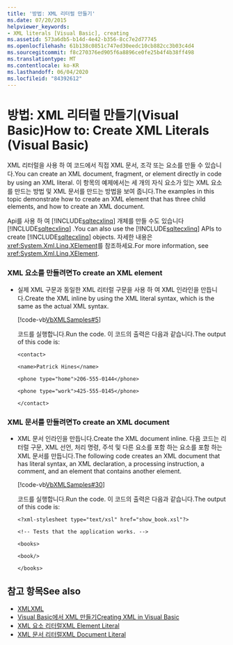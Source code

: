 ```yaml
---
title: '방법: XML 리터럴 만들기'
ms.date: 07/20/2015
helpviewer_keywords:
- XML literals [Visual Basic], creating
ms.assetid: 573a6db5-b14d-4e42-b356-8cc7e2d77745
ms.openlocfilehash: 61b138c0851c747ed30eedc10cb882cc3b03c4d4
ms.sourcegitcommit: f8c270376ed905f6a8896ce0fe25b4f4b38ff498
ms.translationtype: MT
ms.contentlocale: ko-KR
ms.lasthandoff: 06/04/2020
ms.locfileid: "84392612"
---
```

# <a name="how-to-create-xml-literals-visual-basic"></a><span data-ttu-id="963ea-102">방법: XML 리터럴 만들기(Visual Basic)</span><span class="sxs-lookup"><span data-stu-id="963ea-102">How to: Create XML Literals (Visual Basic)</span></span>
<span data-ttu-id="963ea-103">XML 리터럴을 사용 하 여 코드에서 직접 XML 문서, 조각 또는 요소를 만들 수 있습니다.</span><span class="sxs-lookup"><span data-stu-id="963ea-103">You can create an XML document, fragment, or element directly in code by using an XML literal.</span></span> <span data-ttu-id="963ea-104">이 항목의 예제에서는 세 개의 자식 요소가 있는 XML 요소를 만드는 방법 및 XML 문서를 만드는 방법을 보여 줍니다.</span><span class="sxs-lookup"><span data-stu-id="963ea-104">The examples in this topic demonstrate how to create an XML element that has three child elements, and how to create an XML document.</span></span>  
  
 <span data-ttu-id="963ea-105">Api를 사용 하 여 [!INCLUDE[sqltecxlinq](~/includes/sqltecxlinq-md.md)] 개체를 만들 수도 있습니다 [!INCLUDE[sqltecxlinq](~/includes/sqltecxlinq-md.md)] .</span><span class="sxs-lookup"><span data-stu-id="963ea-105">You can also use the [!INCLUDE[sqltecxlinq](~/includes/sqltecxlinq-md.md)] APIs to create [!INCLUDE[sqltecxlinq](~/includes/sqltecxlinq-md.md)] objects.</span></span> <span data-ttu-id="963ea-106">자세한 내용은 <xref:System.Xml.Linq.XElement>를 참조하세요.</span><span class="sxs-lookup"><span data-stu-id="963ea-106">For more information, see <xref:System.Xml.Linq.XElement>.</span></span>  
  
### <a name="to-create-an-xml-element"></a><span data-ttu-id="963ea-107">XML 요소를 만들려면</span><span class="sxs-lookup"><span data-stu-id="963ea-107">To create an XML element</span></span>  
  
- <span data-ttu-id="963ea-108">실제 XML 구문과 동일한 XML 리터럴 구문을 사용 하 여 XML 인라인을 만듭니다.</span><span class="sxs-lookup"><span data-stu-id="963ea-108">Create the XML inline by using the XML literal syntax, which is the same as the actual XML syntax.</span></span>  
  
     [!code-vb[VbXMLSamples#5](~/samples/snippets/visualbasic/VS_Snippets_VBCSharp/VbXMLSamples/VB/XMLSamples2.vb#5)]  
  
     <span data-ttu-id="963ea-109">코드를 실행합니다.</span><span class="sxs-lookup"><span data-stu-id="963ea-109">Run the code.</span></span> <span data-ttu-id="963ea-110">이 코드의 출력은 다음과 같습니다.</span><span class="sxs-lookup"><span data-stu-id="963ea-110">The output of this code is:</span></span>  
  
     `<contact>`  
  
     `<name>Patrick Hines</name>`  
  
     `<phone type="home">206-555-0144</phone>`  
  
     `<phone type="work">425-555-0145</phone>`  
  
     `</contact>`  
  
### <a name="to-create-an-xml-document"></a><span data-ttu-id="963ea-111">XML 문서를 만들려면</span><span class="sxs-lookup"><span data-stu-id="963ea-111">To create an XML document</span></span>  
  
- <span data-ttu-id="963ea-112">XML 문서 인라인을 만듭니다.</span><span class="sxs-lookup"><span data-stu-id="963ea-112">Create the XML document inline.</span></span> <span data-ttu-id="963ea-113">다음 코드는 리터럴 구문, XML 선언, 처리 명령, 주석 및 다른 요소를 포함 하는 요소를 포함 하는 XML 문서를 만듭니다.</span><span class="sxs-lookup"><span data-stu-id="963ea-113">The following code creates an XML document that has literal syntax, an XML declaration, a processing instruction, a comment, and an element that contains another element.</span></span>  
  
     [!code-vb[VbXMLSamples#30](~/samples/snippets/visualbasic/VS_Snippets_VBCSharp/VbXMLSamples/VB/XMLSamples13.vb#30)]  
  
     <span data-ttu-id="963ea-114">코드를 실행합니다.</span><span class="sxs-lookup"><span data-stu-id="963ea-114">Run the code.</span></span> <span data-ttu-id="963ea-115">이 코드의 출력은 다음과 같습니다.</span><span class="sxs-lookup"><span data-stu-id="963ea-115">The output of this code is:</span></span>  
  
     `<?xml-stylesheet type="text/xsl" href="show_book.xsl"?>`  
  
     `<!-- Tests that the application works. -->`  
  
     `<books>`  
  
     `<book/>`  
  
     `</books>`  
  
## <a name="see-also"></a><span data-ttu-id="963ea-116">참고 항목</span><span class="sxs-lookup"><span data-stu-id="963ea-116">See also</span></span>

- [<span data-ttu-id="963ea-117">XML</span><span class="sxs-lookup"><span data-stu-id="963ea-117">XML</span></span>](index.md)
- [<span data-ttu-id="963ea-118">Visual Basic에서 XML 만들기</span><span class="sxs-lookup"><span data-stu-id="963ea-118">Creating XML in Visual Basic</span></span>](creating-xml.md)
- [<span data-ttu-id="963ea-119">XML 요소 리터럴</span><span class="sxs-lookup"><span data-stu-id="963ea-119">XML Element Literal</span></span>](../../../language-reference/xml-literals/xml-element-literal.md)
- [<span data-ttu-id="963ea-120">XML 문서 리터럴</span><span class="sxs-lookup"><span data-stu-id="963ea-120">XML Document Literal</span></span>](../../../language-reference/xml-literals/xml-document-literal.md)
